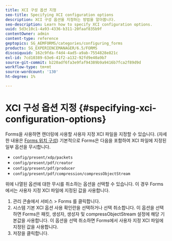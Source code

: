 ```yaml
---
title: XCI 구성 옵션 지정
seo-title: Specifying XCI configuration options
description: XCI 구성 옵션을 지정하는 방법을 알아봅니다.
seo-description: Learn how to specify XCI configuration options.
uuid: 5d3c10c1-4a93-4336-b311-20faaf835b9f
contentOwner: admin
content-type: reference
geptopics: SG_AEMFORMS/categories/configuring_forms
products: SG_EXPERIENCEMANAGER/6.5/FORMS
discoiquuid: 162c9fda-f4d4-4ad5-a9ab-7554828e821c
exl-id: 7cd10389-63e6-41f2-a132-92fd9e40a9b7
source-git-commit: b220adf6fa3e9faf94389b9a9416b7fca2f89d9d
workflow-type: tm+mt
source-wordcount: '130'
ht-degree: 1%

---
```


# XCI 구성 옵션 지정 {#specifying-xci-configuration-options}

Forms을 사용하면 렌더링에 사용할 사용자 지정 XCI 파일을 지정할 수 있습니다. (자세한 내용은 [Forms 위치 구성](/help/forms/using/admin-help/configuring-locations-forms.md#configuring-locations-for-forms)) 기본적으로 Forms은 다음을 포함하여 XCI 파일에 지정된 일부 옵션을 무시합니다.

* `config/present/xdp/packets`
* `config/present/pdf/creator`
* `config/present/pdf/producer`
* `config/present/pdf/compression/compressObjectStream`

위에 나열된 옵션에 대한 무시를 취소하는 옵션을 선택할 수 있습니다. 이 경우 Forms에서는 사용자 지정 XCI 파일에 지정된 값을 사용합니다.

1. 관리 콘솔에서 서비스 > Forms 를 클릭합니다.
1. 시스템 기본 XCI 옵션 사용 확인란을 선택하거나 선택 취소합니다. 이 옵션을 선택하면 Forms은 패킷, 생성자, 생성자 및 compressObjectStream 설정에 해당 기본값을 사용합니다. 이 옵션을 선택 취소하면 Forms에서 사용자 지정 XCI 파일에 지정된 값을 사용합니다.
1. 저장을 클릭합니다.
